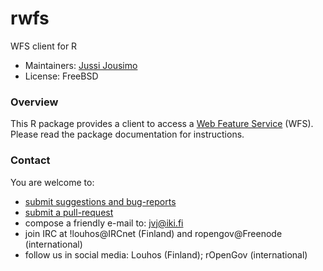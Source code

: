 rwfs
====

WFS client for R

+ Maintainers: [Jussi Jousimo](http://www.github.com/statguy/)
+ License: FreeBSD

### Overview

This R package provides a client to access a [Web Feature Service](http://www.opengeospatial.org/standards/wfs) (WFS).
Please read the package documentation for instructions.

### Contact

  You are welcome to:

  * [submit suggestions and bug-reports](https://github.com/ropengov/rwfs/issues)
  * [submit a pull-request](https://github.com/rOpenGov/rwfs/pulls)
  * compose a friendly e-mail to: [jvj@iki.fi](mailto:jvj@iki.fi)
  * join IRC at !louhos@IRCnet (Finland) and ropengov@Freenode (international)
  * follow us in social media: Louhos (Finland); rOpenGov (international)
